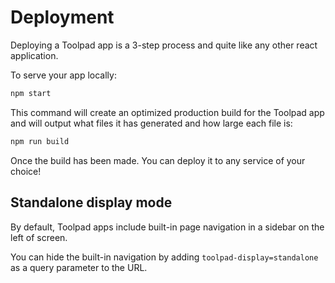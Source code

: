 # Deployment

<p class="description">Deploying a Toolpad app is a 3-step process and quite like any other react application.</p>

To serve your app locally:

```sh
npm start
```

This command will create an optimized production build for the Toolpad app and will output what files it has generated and how large each file is:

```sh
npm run build
```

Once the build has been made. You can deploy it to any service of your choice!

## Standalone display mode

By default, Toolpad apps include built-in page navigation in a sidebar on the left of screen.

<!--- Include optional image highlighting built-in navigation sidebar -->

You can hide the built-in navigation by adding `toolpad-display=standalone` as a query parameter to the URL.
